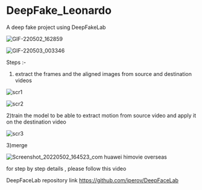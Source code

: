 # DeepFake_Leonardo
A deep fake project using DeepFakeLab

![GIF-220502_162859](https://user-images.githubusercontent.com/88105870/166254461-40d9bba2-d80f-4b34-ac8b-7f7fc596bf57.gif) 

![GIF-220503_003346](https://user-images.githubusercontent.com/88105870/166638607-ea377725-3b7e-4041-ad1c-8b8ad5d8fa17.gif)

Steps :- 

1) extract the frames and the aligned images from source and destination videos

![scr1](https://user-images.githubusercontent.com/88105870/166254668-3e069364-e6fa-43e7-b8d5-b94763d0553d.jpg)

![scr2](https://user-images.githubusercontent.com/88105870/166254688-54088118-1c3f-4152-9ee7-ec0542c291e3.jpg)

2)train the model to be able to extract motion from source video and apply it on the destination video

![scr3](https://user-images.githubusercontent.com/88105870/166254723-bb2d403a-7a11-4e64-b149-db29eddcaef0.jpg)

3)merge

![Screenshot_20220502_164523_com huawei himovie overseas](https://user-images.githubusercontent.com/88105870/166334127-5d5ecfbe-b170-427d-8dbb-076c320ecdbc.jpg)

for step by step details , please follow this video 


DeepFaceLab repository link 
https://github.com/iperov/DeepFaceLab
